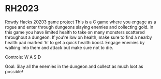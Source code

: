 # RH2023
Rowdy Hacks 20203 game project
This is a C game where you engage as a rogue and enter through dungeons slaying enemies and collecting gold. In this game you have limited health to take on many monsters scattered throughout a dungeon. If you're low on health, make sure to find a nearby health pad marked 'h' to get a quick health boost. Engage enemies by walking into them and attack but make sure not to die.

Controls:
W A S D

Goal:
Slay all the enemies in the dungeon and collect as much loot as possible!
